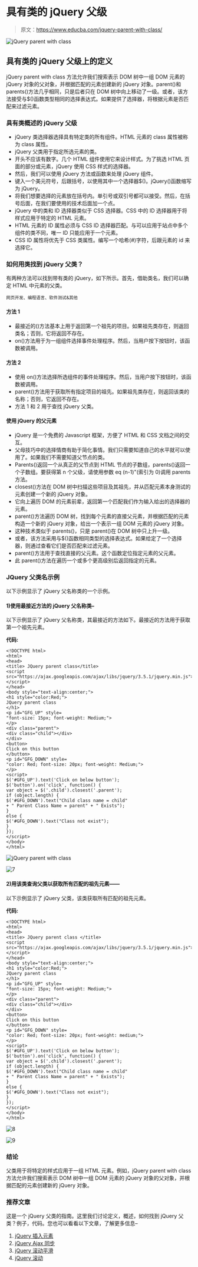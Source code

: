 # 具有类的 jQuery 父级

> 原文：<https://www.educba.com/jquery-parent-with-class/>

![jQuery parent with class](img/700326446fde5318a52fc0039de576e7.png)



## 具有类的 jQuery 父级上的定义

jQuery parent with class 方法允许我们搜索表示 DOM 树中一组 DOM 元素的 jQuery 对象的父对象，并根据匹配的元素创建新的 jQuery 对象。parent()和 parents()方法几乎相同，只是后者只在 DOM 树中向上移动了一级。或者，该方法接受与$()函数类型相同的选择表达式。如果提供了选择器，将根据元素是否匹配来过滤元素。

### 具有类概述的 jQuery 父级

*   jQuery 类选择器选择具有特定类的所有组件。HTML 元素的 class 属性被称为 class 属性。
*   jQuery 父类用于指定所选元素的类。
*   开头不应该有数字。几个 HTML 组件使用它来设计样式。为了挑选 HTML 页面的部分或元素，jQuery 使用 CSS 样式的选择器。
*   然后，我们可以使用 jQuery 方法或函数来处理 jQuery 组件。
*   键入一个美元符号，后跟括号，以使用其中一个选择器$()。jQuery()函数缩写为 jQuery。
*   将我们想要选择的元素放在括号内。单引号或双引号都可以接受。然后，在括号后面，在我们要使用的技术后面加一个点。
*   jQuery 中的类和 ID 选择器类似于 CSS 选择器。CSS 中的 ID 选择器用于将样式应用于特定的 HTML 元素。
*   HTML 元素的 ID 属性必须与 CSS ID 选择器匹配。与可以应用于站点中多个组件的类不同，唯一 ID 只能应用于一个元素。
*   CSS ID 属性将优先于 CSS 类属性。编写一个哈希(#)字符，后跟元素的 id 来选择它。

### 如何用类找到 jQuery 父类？

有两种方法可以找到带有类的 jQuery，如下所示。首先，借助类名，我们可以确定 HTML 中元素的父类。

<small>网页开发、编程语言、软件测试&其他</small>

#### 方法 1

*   最接近的()方法基本上用于返回第一个祖先的项目。如果祖先类存在，则返回类名；否则，它将返回不存在。
*   on()方法用于为一组组件选择事件处理程序。然后，当用户按下按钮时，该函数被调用。

#### 方法 2

*   使用 on()方法选择所选组件的事件处理程序。然后，当用户按下按钮时，该函数被调用。
*   parent()方法用于获取所有指定项目的祖先。如果祖先类存在，则返回该类的名称；否则，它返回不存在。
*   方法 1 和 2 用于查找 jQuery 父类。

#### 使用 jQuery 的父元素

*   jQuery 是一个免费的 Javascript 框架，方便了 HTML 和 CSS 文档之间的交互。
*   父母技巧中的选择情商有助于简化事情。我们只需要知道自己的水平就可以使用了。如果我们不需要知道父节点的类。
*   Parents()返回一个从真正的父节点到 HTML 节点的子数组，parents()返回一个子数组。要获得第 n 个父级，请使用参数 eq (n-1)"(索引为 0)调用 parents 方法。
*   closest()方法在 DOM 树中扫描这些项目及其祖先，并从匹配元素本身测试的元素创建一个新的 jQuery 对象。
*   它向上遍历 DOM 的元素前辈，返回第一个匹配我们作为输入给出的选择器的元素。
*   parent()方法遍历 DOM 树，找到每个元素的直接父元素，并根据匹配的元素构造一个新的 jQuery 对象，给出一个表示一组 DOM 元素的 jQuery 对象。
*   这种技术类似于 parents()，只是 parent()在 DOM 树中只上升一级。
*   或者，该方法采用与$()函数相同类型的选择表达式。如果给定了一个选择器，则通过查看它们是否匹配来过滤元素。
*   parent()方法用于查找直接的父元素。这个函数定位指定元素的父元素。
*   此 parent()方法在遍历一个或多个更高级别后返回指定的元素。

### JQuery 父类名示例

以下示例显示了 jQuery 父名称类的一个示例。

#### 1)使用最接近方法的 jQuery 父名称类–

以下示例显示了 jQuery 父名称类，其最接近的方法如下。最接近的方法用于获取第一个祖先元素。

**代码:**

```
<!DOCTYPE html>
<html>
<head>
<title> JQuery parent class</title>
<script src="https://ajax.googleapis.com/ajax/libs/jquery/3.5.1/jquery.min.js">
</script>
</head>
<body style="text-align:center;">
<h1 style="color:Red;">
JQuery parent class
</h1>
<p id="GFG_UP" style=
"font-size: 15px; font-weight: Medium;">
</p>
<div class="parent">
<div class="child"></div>
</div>
<button>
Click on this button
</button>
<p id="GFG_DOWN" style=
"color: Red; font-size: 20px; font-weight: Medium;">
</p>
<script>
$('#GFG_UP').text('Click on below button');
$('button').on('click', function() {
var object = $('.child').closest('.parent');
if (object.length) {
$('#GFG_DOWN').text("Child class name = child"
+ " Parent Class Name = parent" + " Exists");
}
else {
$('#GFG_DOWN').text("Class not exist");
}
});
</script>
</body>
</html>
```

![jQuery parent with class](img/58aa609c62ed89be1b4c209534049271.png)



![7](img/9683fbf13516df4c48379dcf4ebe8ade.png)



#### 2)用该类查询父类以获取所有匹配的祖先元素——

以下示例显示了 jQuery 父类，该类获取所有匹配的祖先元素。

**代码:**

```
<!DOCTYPE html>
<html>
<head>
<title> JQuery parent class </title>
<script src="https://ajax.googleapis.com/ajax/libs/jquery/3.5.1/jquery.min.js">
</script>
</head>
<body style="text-align:center;">
<h1 style="color:Red;">
JQuery parent class
</h1>
<p id="GFG_UP" style=
"font-size: 15px; font-weight: Medium;">
</p>
<div class="parent">
<div class="child"></div>
</div>
<button>
Click on this button
</button>
<p id="GFG_DOWN" style=
"color: Red; font-size: 20px; font-weight: medium;">
</p>
<script>
$('#GFG_UP').text('Click on below button');
$('button').on('click', function() {
var object = $('.child').closest('.parent');
if (object.length) {
$('#GFG_DOWN').text("Child class name = child"
+ " Parent Class Name = parent" + " Exists");
}
else {
$('#GFG_DOWN').text("Class not exist");
}
});
</script>
</body>
</html>
```

![8](img/121df344b144e91c21c1ad189a944ea5.png)



![9](img/bb6527357e6ce482dc2018a12d4ba305.png)



### 结论

父类用于将特定的样式应用于一组 HTML 元素。例如，jQuery parent with class 方法允许我们搜索表示 DOM 树中一组 DOM 元素的 jQuery 对象的父对象，并根据匹配的元素创建新的 jQuery 对象。

### 推荐文章

这是一个 jQuery 父类的指南。这里我们讨论定义，概述，如何找到 jQuery 父类？例子，代码。您也可以看看以下文章，了解更多信息–

1.  [jQuery 插入元素](https://www.educba.com/jquery-insert-element/)
2.  [jQuery Ajax 同步](https://www.educba.com/jquery-ajax-synchronous/)
3.  [jQuery 滚动平滑](https://www.educba.com/jquery-scroll-smooth/)
4.  [jQuery 滚动](https://www.educba.com/jquery-scroll/)





